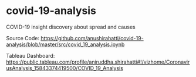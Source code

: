 # covid-19-analysis
COVID-19 insight discovery about spread and causes

Source Code: https://github.com/anushirahatti/covid-19-analysis/blob/master/src/covid_19_analysis.ipynb

Tableau Dashboard: https://public.tableau.com/profile/aniruddha.shirahatti#!/vizhome/CoronavirusAnalysis_15843374419500/COVID_19_Analysis
